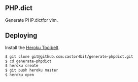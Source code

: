 ## PHP.dict

Generate PHP.dictfor vim.

## Deploying

Install the [Heroku Toolbelt](https://toolbelt.heroku.com/).

```sh
$ git clone git@github.com:castor4bit/generate-phpdict.git
$ cd generate-phpdict
$ heroku create
$ git push heroku master
$ heroku open
```
